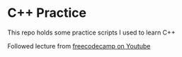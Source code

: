 # C++ Practice

This repo holds some practice scripts I used to learn C++

Followed lecture from [freecodecamp on Youtube](https://www.youtube.com/watch?v=8jLOx1hD3_o&t=6432s)
